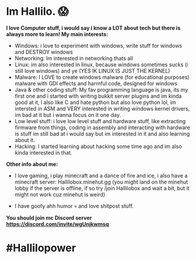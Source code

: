 # Im Hallilo. 😱
**I love Computer stuff, i would say i know a LOT about tech but there is always more to learn! My main interests:**

- Windows:
  i love to experiment with windows, write stuff for windows and DESTROY windows
- Networking:
  Im interested in networking thats all
- Linux:
  im also interested in linux, because windows sometimes sucks (i still love windows) and ye (YES IK LINUX IS JUST THE KERNEL)
- Malware:
  I LOVE to create windows malware (for educational purposes) malware with GDI effects and harmful code, designed for windows
- Java & other coding stuff:
  My fav programming language is java, its my first one and i started with writing bukkit server plugins and im kinda good at it, i also like C and hate python but also love python lol,
  im intersted in ASM and VERY interested in writing windows kernel drivers, im bad at it but i wanna focus on it one day.
- Low level stuff:
  i love low level stuff and hardware stuff, like extracting firmware from things, coding in assembly and interacting with hardware is stuff im still bad at i would say but im interested in it and also learning about it.
- Hacking:
  I started learning about hacking some time ago and im also kinda interested in that.


**Other info about me:**
- I love gaming, i play minecraft and a dance of fire and ice, i also have a minecraft server: Hallilobox.minehut.gg (you might land on the minehut lobby if the server is offline, if so try /join Hallilobox and wait a bit, 
but it might not work cuz minehut is weird)

- I have goofy ahh humor 💀 and love shitpost stuff.

**You should join mc Discord server https://discord.com/invite/wgUnjkwmsq**


# #Hallilopower


<!---
Hallilogod/Hallilogod is a ✨ special ✨ repository because its `README.md` (this file) appears on your GitHub profile.
You can click the Preview link to take a look at your changes.
--->
